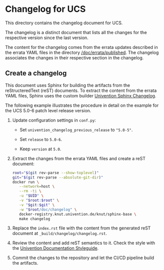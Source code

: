 <!--
SPDX-FileCopyrightText: 2021-2023 Univention GmbH

SPDX-License-Identifier: AGPL-3.0-only
-->

# Changelog for UCS

This directory contains the changelog document for UCS.

The changelog is a distinct document that lists all the changes for the
respective version since the last version.

The content for the changelog comes from the errata updates described in the
errata YAML files in the directory
[/doc/errata/published](../errata/published). The changelog associates the
changes in their respective section in the changelog.

## Create a changelog

This document uses Sphinx for building the artifacts from the reStructeredText
(reST) documents. To extract the content from the errata YAML files, Sphinx
uses the custom builder [Univention Sphinx
Changelog](https://git.knut.univention.de/univention/documentation/univention_sphinx_changelog).

The following example illustrates the procedure in detail on the example for
the UCS 5.0-6 patch level release version.

1. Update configuration settings in `conf.py`:

   * Set `univention_changelog_previous_release` to `"5.0-5"`.

   * Set `release` to `5.0-6`.

   * Keep `version` at `5.0`.

1. Extract the changes from the errata YAML files and create a reST document:
   ```sh
   root="$(git rev-parse --show-toplevel)"
   git="$(git rev-parse --absolute-git-dir)"
   docker run \
      --network=host \
      --rm -ti \
      -u "$UID" \
      -v "$root:$root" \
      -v "$git:$git" \
      -w "$root/doc/changelog" \
      docker-registry.knut.univention.de/knut/sphinx-base \
      make changelog
   ```

1. Replace the `index.rst` file with the content from the generated reST
   document at `_build/changelog/changelog.rst`.

1. Review the content and add reST semantics to it. Check the style with the
   [Univention Documentation
   Styleguide](https://univention.gitpages.knut.univention.de/documentation/styleguide/).

1. Commit the changes to the repository and let the CI/CD pipeline build the
   artifacts.
